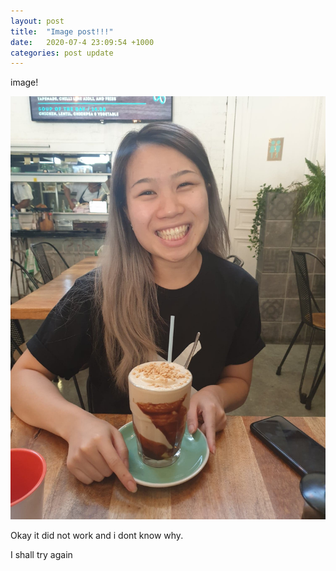 ```yaml
---
layout: post
title:  "Image post!!!"
date:   2020-07-4 23:09:54 +1000
categories: post update
---
```


image!

![imageofprettygirl](assets\images\prettygirl.jpg)

Okay it did not work and i dont know why.

I shall try again
